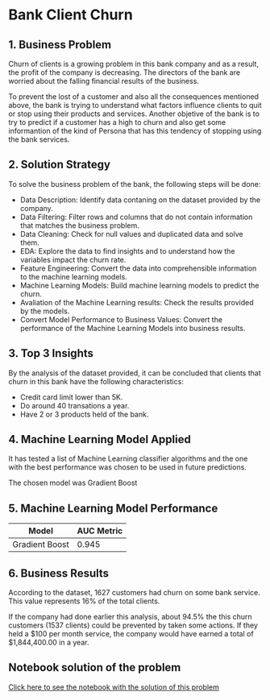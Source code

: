 # Bank Client Churn

## 1. Business Problem
Churn of clients is a growing problem in this bank company and as a result, the profit of the company is decreasing. The directors of the bank are worried about the falling financial results of the business. 

To prevent the lost of a customer and also all the consequences mentioned above, the bank is trying to understand what factors influence clients to quit or stop using their products and services. Another objetive of the bank is to try to predict if a customer has a high to churn and also get some informantion of the kind of Persona that has this tendency of stopping using the bank services.

## 2. Solution Strategy
To solve the business problem of the bank, the following steps will be done:
- Data Description: Identify data contaning on the dataset provided by the company.
- Data Filtering: Filter rows and columns that do not contain information that matches the business problem.
- Data Cleaning: Check for null values and duplicated data and solve them.
- EDA: Explore the data to find insights and to understand how the variables impact the churn rate.
- Feature Engineering: Convert the data into comprehensible information to the machine learning models.
- Machine Learning Models: Build machine learning models to predict the churn.
- Avaliation of the Machine Learning results: Check the results provided by the models.
- Convert Model Performance to Business Values: Convert the performance of the Machine Learning Models into business results.

## 3. Top 3 Insights
By the analysis of the dataset provided, it can be concluded that clients that churn in this bank have the following characteristics:
- Credit card limit lower than 5K.
- Do around 40 transations a year.
- Have 2 or 3 products held of the bank.

## 4. Machine Learning Model Applied
It has tested a list of Machine Learning classifier algorithms and the one with the best performance was chosen to be used in future predictions.

The chosen model was Gradient Boost

## 5. Machine Learning Model Performance
| Model | AUC Metric |
| ------- | ------- |
| Gradient Boost | 0.945 |


## 6. Business Results
According to the dataset, 1627 customers had churn on some bank service. This value represents 16% of the total clients.

If the company had done earlier this analysis, about 94.5% the this churn customers (1537 clients) could be prevented by taken some actions. If they held a $100 per month service, the company would have earned a total of $1,844,400.00 in a year.

## Notebook solution of the problem
[Click here to see the notebook with the solution of this problem](https://github.com/Guilherme-Yuji/Data-Science-Portfolio/blob/main/bankClientChurn/Bank%20Client%20Churn.ipynb)
